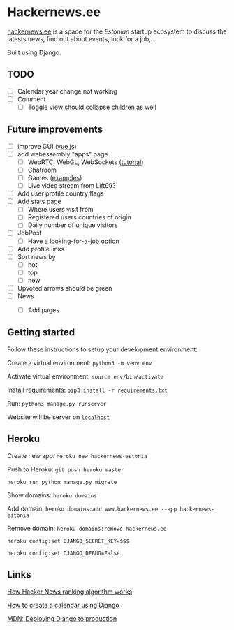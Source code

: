 # Hackernews.ee

[hackernews.ee](hackernews.ee) is a space for the _Estonian_ startup ecosystem to discuss the latests news, find out about events, look for a job,...

Built using Django.

## TODO

- [ ] Calendar year change not working
- [ ] Comment 
  - [ ] Toggle view should collapse children as well

## Future improvements

- [ ] improve GUI ([vue js](https://v2.vuejs.org/v2/examples/hackernews.html))
- [ ] add webassembly "apps" page
  - [ ] WebRTC, WebGL, WebSockets ([tutorial](https://rustwasm.github.io/wasm-bindgen/examples/websockets.html))
  - [ ] Chatroom
  - [ ] Games ([examples](https://madewithwebassembly.com/))
  - [ ] Live video stream from Lift99?
- [ ] Add user profile country flags
- [ ] Add stats page 
  - [ ] Where users visit from
  - [ ] Registered users countries of origin
  - [ ] Daily number of unique visitors
- [ ] JobPost
  - [ ] Have a looking-for-a-job option
- [ ] Add profile links
- [ ] Sort news by
  - [ ] hot
  - [ ] top
  - [ ] new
- [ ] Upvoted arrows should be green
- [ ] News
  - [ ] Add pages


## Getting started

Follow these instructions to setup your development environment:

Create a virtual environment: `python3 -m venv env`

Activate virtual environment: `source env/bin/activate`

Install requirements: `pip3 install -r requirements.txt`

Run: `python3 manage.py runserver`

Website will be server on [`localhost`](http://127.0.0.1:8000/)

## Heroku

Create new app: `heroku new hackernews-estonia`

Push to Heroku: `git push heroku master`

`heroku run python manage.py migrate`

Show domains: `heroku domains`

Add domain: `heroku domains:add www.hackernews.ee --app hackernews-estonia`

Remove domain: `heroku domains:remove hackernews.ee `

`heroku config:set DJANGO_SECRET_KEY=$$$`

`heroku config:set DJANGO_DEBUG=False `

## Links

[How Hacker News ranking algorithm works](https://medium.com/hacking-and-gonzo/how-hacker-news-ranking-algorithm-works-1d9b0cf2c08d)

[How to create a calendar using Django](https://www.huiwenteo.com/normal/2018/07/24/django-calendar.html)

[MDN: Deploying Django to production](https://developer.mozilla.org/en-US/docs/Learn/Server-side/Django/Deployment)



